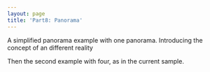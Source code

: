 ```yaml
---
layout: page
title: 'Part8: Panorama'
---
```


A simplified panorama example with one panorama. Introducing the concept of an different reality

Then the second example with four, as in the current sample. 


